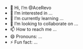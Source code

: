 - 👋 Hi, I’m @AceRevo
- 👀 I’m interested in ...
- 🌱 I’m currently learning ...
- 💞️ I’m looking to collaborate on ...
- 📫 How to reach me ...
- 😄 Pronouns: ...
- ⚡ Fun fact: ...

<!---
AceRevo/AceRevo is a ✨ special ✨ repository because its `README.md` (this file) appears on your GitHub profile.
You can click the Preview link to take a look at your changes.
--->
